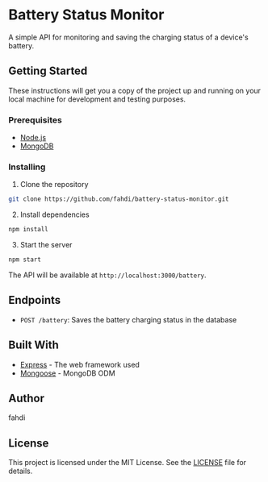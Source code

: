 # Battery Status Monitor

A simple API for monitoring and saving the charging status of a device's battery.

## Getting Started

These instructions will get you a copy of the project up and running on your local machine for development and testing purposes.

### Prerequisites

- [Node.js](https://nodejs.org/en/)
- [MongoDB](https://www.mongodb.com/)

### Installing

1. Clone the repository

```bash
git clone https://github.com/fahdi/battery-status-monitor.git
```

2. Install dependencies

```bash
npm install
```

3. Start the server

```bash 
npm start
```

The API will be available at `http://localhost:3000/battery`.

## Endpoints

- `POST /battery`: Saves the battery charging status in the database

## Built With

- [Express](https://expressjs.com/) - The web framework used
- [Mongoose](https://mongoosejs.com/) - MongoDB ODM

## Author

fahdi

## License

This project is licensed under the MIT License. See the [LICENSE](LICENSE) file for details.


